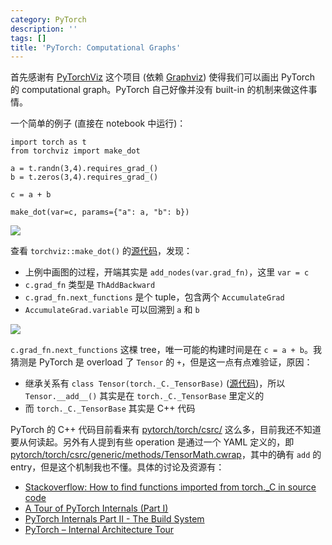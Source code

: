 ```yaml
---
category: PyTorch
description: ''
tags: []
title: 'PyTorch: Computational Graphs'
---
```


首先感谢有 [PyTorchViz](https://github.com/szagoruyko/pytorchviz) 这个项目 (依赖 [Graphviz](https://www.graphviz.org/)) 使得我们可以画出 PyTorch 的 computational graph。PyTorch 自己好像并没有 built-in 的机制来做这件事情。

一个简单的例子 (直接在 notebook 中运行)：

```
import torch as t
from torchviz import make_dot

a = t.randn(3,4).requires_grad_()
b = t.zeros(3,4).requires_grad_()

c = a + b

make_dot(var=c, params={"a": a, "b": b})
```

![](https://farm2.staticflickr.com/1973/44011086785_4f3e40c167_z_d.jpg)

查看 `torchviz::make_dot()` 的[源代码](https://github.com/szagoruyko/pytorchviz/blob/master/torchviz/dot.py)，发现：

- 上例中画图的过程，开端其实是 `add_nodes(var.grad_fn)`，这里 `var = c`
- `c.grad_fn` 类型是 `ThAddBackward` 
- `c.grad_fn.next_functions` 是个 tuple，包含两个 `AccumulateGrad`
- `AccumulateGrad.variable` 可以回溯到 `a` 和 `b`

![](https://farm2.staticflickr.com/1943/44923719451_57f940faa4_z_d.jpg)

`c.grad_fn.next_functions` 这棵 tree，唯一可能的构建时间是在 `c = a + b`。我猜测是 PyTorch 是 overload 了 `Tensor` 的 `+`，但是这一点有点难验证，原因：

- 继承关系有 `class Tensor(torch._C._TensorBase)` ([源代码](https://github.com/pytorch/pytorch/blob/master/torch/tensor.py))，所以 `Tensor.__add__()` 其实是在 `torch._C._TensorBase` 里定义的
- 而 `torch._C._TensorBase` 其实是 C++ 代码

PyTorch 的 C++ 代码目前看来有 [pytorch/torch/csrc/](https://github.com/pytorch/pytorch/tree/master/torch/csrc) 这么多，目前我还不知道要从何读起。另外有人提到有些 operation 是通过一个 YAML 定义的，即 [pytorch/torch/csrc/generic/methods/TensorMath.cwrap](https://github.com/pytorch/pytorch/blob/169ed0cd4bab8c30ba5f3a71dddacc7707d013a6/torch/csrc/generic/methods/TensorMath.cwrap)，其中的确有 `add` 的 entry，但是这个机制我也不懂。具体的讨论及资源有：

- [Stackoverflow: How to find functions imported from torch._C in source code](https://stackoverflow.com/questions/48874968/how-to-find-functions-imported-from-torch-c-in-source-code)
- [A Tour of PyTorch Internals (Part I)](https://pytorch.org/blog/a-tour-of-pytorch-internals-1/)
- [PyTorch Internals Part II - The Build System](https://pytorch.org/blog/a-tour-of-pytorch-internals-2/)
- [PyTorch – Internal Architecture Tour](http://blog.christianperone.com/2018/03/pytorch-internal-architecture-tour/)
